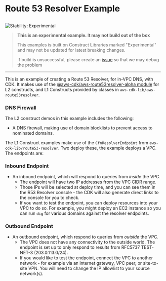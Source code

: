 # Route 53 Resolver Example

## <!--BEGIN STABILITY BANNER-->

![Stability: Experimental](https://img.shields.io/badge/stability-Experimental-important.svg?style=for-the-badge)

> **This is an experimental example. It may not build out of the box**
>
> This examples is built on Construct Libraries marked "Experimental" and may not be updated for latest breaking changes.
>
> If build is unsuccessful, please create an [issue](https://github.com/aws-samples/aws-cdk-examples/issues/new) so that we may debug the problem

---

<!--END STABILITY BANNER-->

This is an example of creating a Route 53 Resolver, for in-VPC DNS, with CDK. It makes use of the [@aws-cdk/aws-route53resolver-alpha module](https://docs.aws.amazon.com/cdk/api/v2/docs/aws-route53resolver-alpha-readme.html) for L2 constructs, and L1 Constructs provided by classes in `aws-cdk-lib/aws-route53resolver`.

### DNS Firewall

The L2 construct demos in this example includes the following:

- A DNS firewall, making use of domain blocklists to prevent access to nominated domains.

The L1 Construct examples make use of the `CfnResolverEndpoint` from `aws-cdk-lib/route53-resolver`. Two deploy these, the example deploys a VPC. The endpoints are:

### Inbound Endpoint

- An inbound endpoint, which will respond to queries from _inside_ the VPC.
  - The endpoint will have two IP addresses from the VPC CIDR range.
  - Those IPs will be selected at deploy time, and you can see them in the R53 Resolver console - the CDK will also generate direct links to the console for you to check.
  - If you want to test the endpoint, you can deploy resources into your VPC to do so. For example, you might deploy an EC2 instance so you can run `dig` for various domains against the resolver endpoints.

### Outbound Endpoint

- An outbound endpoint, which respond to queries from _outside_ the VPC.
  - The VPC does not have any connectivity to the outside world. The endpoint is set up to only respond to results from RFC5737 TEST-NET-3 (203.0.113.0/24).
  - If you would like to test the endpoint, connect the VPC to another network - for example via an internet gateway, VPC peer, or site-to-site VPN. You will need to change the IP allowlist to your source network(s).
